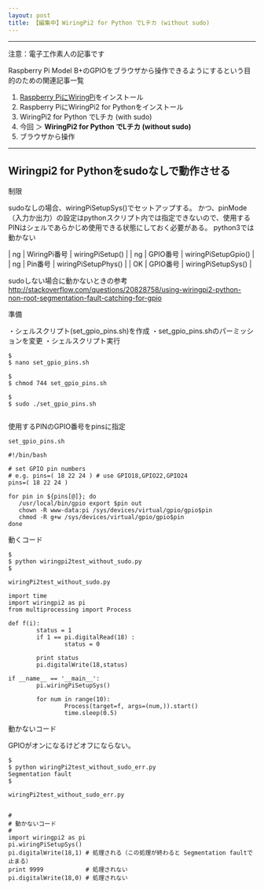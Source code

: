 ```yaml
---
layout: post
title: 【編集中】WiringPi2 for Python でLチカ (without sudo)
---
```


------------------------------------
注意：電子工作素人の記事です

Raspberry Pi Model B+のGPIOをブラウザから操作できるようにするという目的のための関連記事一覧

1. [Raspberry PiにWiringPi](../000000/)をインストール
2. Raspberry PiにWiringPi2 for Pythonをインストール
3. WiringPi2 for Python でLチカ (with sudo)
4. 今回 ＞ __WiringPi2 for Python でLチカ (without sudo)__
5. ブラウザから操作

------------------------------------

## Wiringpi2 for Pythonをsudoなしで動作させる


制限

sudoなしの場合、wiringPiSetupSys()でセットアップする。
かつ、pinMode（入力か出力）の設定はpythonスクリプト内では指定できないので、使用するPINはシェルであらかじめ使用できる状態にしておく必要がある。
python3では動かない

| ng | WiringPi番号 | wiringPiSetup()     |
| ng | GPIO番号     | wiringPiSetupGpio() |
| ng | Pin番号      | wiringPiSetupPhys() |
| OK | GPIO番号     | wiringPiSetupSys()  |



sudoしない場合に動かないときの参考
http://stackoverflow.com/questions/20828758/using-wiringpi2-python-non-root-segmentation-fault-catching-for-gpio

準備

・シェルスクリプト(set_gpio_pins.sh)を作成
・set_gpio_pins.shのパーミッションを変更
・シェルスクリプト実行

```
$
$ nano set_gpio_pins.sh

$
$ chmod 744 set_gpio_pins.sh

$
$ sudo ./set_gpio_pins.sh


```

使用するPINのGPIO番号をpinsに指定

```
set_gpio_pins.sh

#!/bin/bash

# set GPIO pin numbers
# e.g. pins=( 18 22 24 ) # use GPIO18,GPIO22,GPIO24
pins=( 18 22 24 )

for pin in ${pins[@]}; do
   /usr/local/bin/gpio export $pin out
   chown -R www-data:pi /sys/devices/virtual/gpio/gpio$pin
   chmod -R g+w /sys/devices/virtual/gpio/gpio$pin
done

```





動くコード

```
$
$ python wiringpi2test_without_sudo.py
$

```


```
wiringPi2test_without_sudo.py

import time
import wiringpi2 as pi
from multiprocessing import Process

def f(i):
        status = 1
        if 1 == pi.digitalRead(18) :
                status = 0

        print status
        pi.digitalWrite(18,status)

if __name__ == '__main__':
        pi.wiringPiSetupSys()

        for num in range(10):
                Process(target=f, args=(num,)).start()
                time.sleep(0.5)
```

動かないコード

GPIOがオンになるけどオフにならない。

```
$
$ python wiringPi2test_without_sudo_err.py
Segmentation fault
$

```

```
wiringPi2test_without_sudo_err.py


#
# 動かないコード
#
import wiringpi2 as pi
pi.wiringPiSetupSys()
pi.digitalWrite(18,1) # 処理される（この処理が終わると Segmentation faultで止まる）
print 9999            # 処理されない
pi.digitalWrite(18,0) # 処理されない

```
